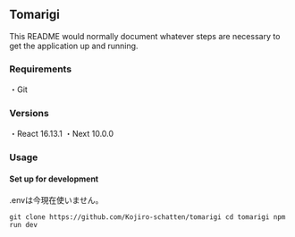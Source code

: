 ## Tomarigi
This README would normally document whatever steps are necessary to get the application up and running.

### Requirements
・Git

### Versions
・React 16.13.1
・Next  10.0.0

### Usage
#### Set up for development
.envは今現在使いません。

`
git clone https://github.com/Kojiro-schatten/tomarigi
cd tomarigi
npm run dev
`
